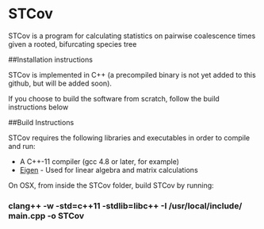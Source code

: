 # STCov

STCov is a program for calculating statistics on pairwise coalescence times given a rooted, bifurcating species tree

##Installation instructions

STCov is implemented in C++ (a precompiled binary is not yet added to this github, but will be added soon). 

If you choose to build the software from scratch, follow the build instructions below

##Build Instructions

STCov requires the following libraries and executables in order to compile and run: 

* A C++-11 compiler (gcc 4.8 or later, for example)
* [Eigen](http://eigen.tuxfamily.org/index.php?title=Main_Page) - Used for linear algebra and matrix calculations

On OSX, from inside the STCov folder, build STCov by running: 

### clang++ -w -std=c++11 -stdlib=libc++ -I /usr/local/include/ main.cpp -o STCov


